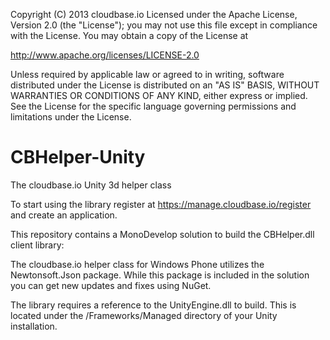 Copyright (C) 2013 cloudbase.io
Licensed under the Apache License, Version 2.0 (the "License");
you may not use this file except in compliance with the License.
You may obtain a copy of the License at

http://www.apache.org/licenses/LICENSE-2.0

Unless required by applicable law or agreed to in writing, software
distributed under the License is distributed on an "AS IS" BASIS,
WITHOUT WARRANTIES OR CONDITIONS OF ANY KIND, either express or implied.
See the License for the specific language governing permissions and
limitations under the License.


CBHelper-Unity
================

The cloudbase.io Unity 3d helper class

To start using the library register at https://manage.cloudbase.io/register and create an application.

This repository contains a MonoDevelop solution to build the CBHelper.dll client library:

The cloudbase.io helper class for Windows Phone utilizes the Newtonsoft.Json package. While this package
is included in the solution you can get new updates and fixes using NuGet.

The library requires a reference to the UnityEngine.dll to build. This is located under the /Frameworks/Managed directory of your Unity installation.